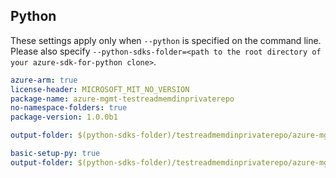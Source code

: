 ## Python

These settings apply only when `--python` is specified on the command line.
Please also specify `--python-sdks-folder=<path to the root directory of your azure-sdk-for-python clone>`.

``` yaml $(python)
azure-arm: true
license-header: MICROSOFT_MIT_NO_VERSION
package-name: azure-mgmt-testreadmemdinprivaterepo
no-namespace-folders: true
package-version: 1.0.0b1
```

``` yaml $(python-mode) == 'update'
output-folder: $(python-sdks-folder)/testreadmemdinprivaterepo/azure-mgmt-testreadmemdinprivaterepo/azure/mgmt/testreadmemdinprivaterepo
```
``` yaml $(python-mode) == 'create'
basic-setup-py: true
output-folder: $(python-sdks-folder)/testreadmemdinprivaterepo/azure-mgmt-testreadmemdinprivaterepo
```
